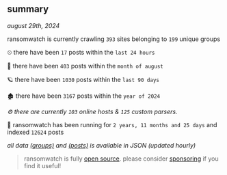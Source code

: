 
## summary
_august 29th, 2024_

ransomwatch is currently crawling `393` sites belonging to `199` unique groups

⏲ there have been `17` posts within the `last 24 hours`

🦈 there have been `403` posts within the `month of august`

🪐 there have been `1030` posts within the `last 90 days`

🏚 there have been `3167` posts within the `year of 2024`

_⚙️ there are currently `103` online hosts & `125` custom parsers._

🦕 ransomwatch has been running for `2 years, 11 months and 25 days` and indexed `12624` posts

_all data  [(groups)](http://ransomwhat.telemetry.ltd/groups) and [(posts)](http://ransomwhat.telemetry.ltd/posts) is available in JSON (updated hourly)_

> ransomwatch is fully [open source](https://github.com/joshhighet/ransomwatch#ransomwatch--). please consider [sponsoring](https://github.com/sponsors/joshhighet) if you find it useful!
